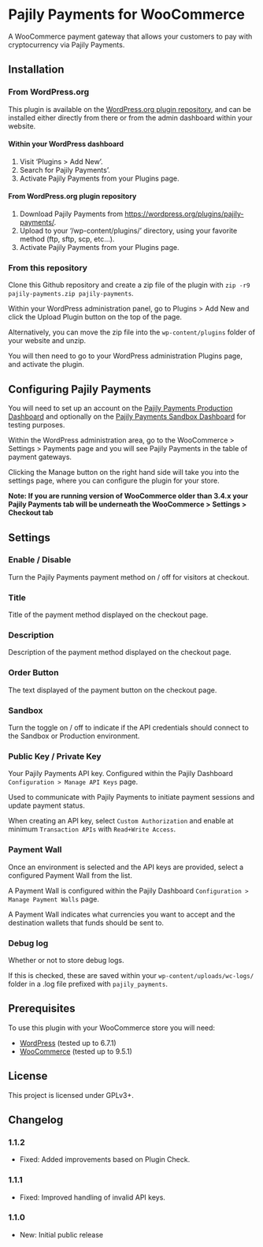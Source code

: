 # Pajily Payments for WooCommerce

A WooCommerce payment gateway that allows your customers to pay with cryptocurrency via Pajily Payments.

## Installation

### From WordPress.org

This plugin is available on the [WordPress.org plugin repository], and can be installed either directly from there or from the admin dashboard within your website.

#### Within your WordPress dashboard

1. Visit ‘Plugins > Add New’.
2. Search for Pajily Payments’.
3. Activate Pajily Payments from your Plugins page.

#### From WordPress.org plugin repository

1. Download Pajily Payments from <https://wordpress.org/plugins/pajily-payments/>.
2. Upload to your ‘/wp-content/plugins/’ directory, using your favorite method (ftp, sftp, scp, etc...).
3. Activate Pajily Payments from your Plugins page.

### From this repository

Clone this Github repository and create a zip file of the plugin with `zip -r9 pajily-payments.zip pajily-payments`.

Within your WordPress administration panel, go to Plugins > Add New and click the Upload Plugin button on the top of the page.

Alternatively, you can move the zip file into the `wp-content/plugins` folder of your website and unzip.

You will then need to go to your WordPress administration Plugins page, and activate the plugin.

## Configuring Pajily Payments

You will need to set up an account on the [Pajily Payments Production Dashboard] and optionally on the [Pajily Payments Sandbox Dashboard] for testing purposes.

Within the WordPress administration area, go to the WooCommerce > Settings > Payments page and you will see Pajily Payments in the table of payment gateways.

Clicking the Manage button on the right hand side will take you into the settings page, where you can configure the plugin for your store.

**Note: If you are running version of WooCommerce older than 3.4.x your Pajily Payments tab will be underneath the WooCommerce > Settings > Checkout tab**

## Settings

### Enable / Disable

Turn the Pajily Payments payment method on / off for visitors at checkout.

### Title

Title of the payment method displayed on the checkout page.

### Description

Description of the payment method displayed on the checkout page.

### Order Button

The text displayed of the payment button on the checkout page.

### Sandbox

Turn the toggle on / off to indicate if the API credentials should connect to the Sandbox or Production environment.

### Public Key / Private Key

Your Pajily Payments API key. Configured within the Pajily Dashboard `Configuration > Manage API Keys` page.

Used to communicate with Pajily Payments to initiate payment sessions and update payment status.

When creating an API key, select `Custom Authorization` and enable at minimum `Transaction APIs` with `Read+Write Access`.

### Payment Wall

Once an environment is selected and the API keys are provided, select a configured Payment Wall from the list.

A Payment Wall is configured within the Pajily Dashboard `Configuration > Manage Payment Walls` page.

A Payment Wall indicates what currencies you want to accept and the destination wallets that funds should be sent to.

### Debug log

Whether or not to store debug logs.

If this is checked, these are saved within your `wp-content/uploads/wc-logs/` folder in a .log file prefixed with `pajily_payments`.

## Prerequisites

To use this plugin with your WooCommerce store you will need:

* [WordPress] (tested up to 6.7.1)
* [WooCommerce] (tested up to 9.5.1)

## License

This project is licensed under GPLv3+.

## Changelog

### 1.1.2

* Fixed: Added improvements based on Plugin Check.

### 1.1.1

* Fixed: Improved handling of invalid API keys.

### 1.1.0

* New: Initial public release

[Pajily Payments Production Dashboard]: <https://dashboard.pajily.com/>
[Pajily Payments Sandbox Dashboard]: <https://payment-sandbox.pajily.com/>
[WooCommerce]: <https://woocommerce.com/>
[WordPress]: <https://wordpress.org/>
[WordPress.org plugin repository]: <https://wordpress.org/plugins/pajily-payments/>